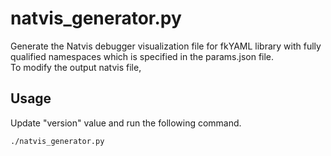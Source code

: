 # natvis_generator.py

Generate the Natvis debugger visualization file for fkYAML library with fully qualified namespaces which is specified in the params.json file.  
To modify the output natvis file, 

## Usage

Update "version" value and run the following command.  

```bash
./natvis_generator.py
```
